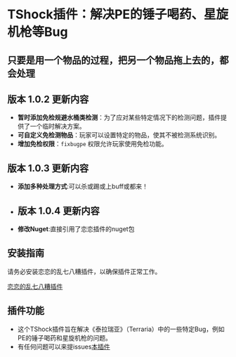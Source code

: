 # TShock插件：解决PE的锤子喝药、星旋机枪等Bug
## 只要是用一个物品的过程，把另一个物品拖上去的，都会处理
## 版本 1.0.2 更新内容

- **暂时添加免检规避水桶类检测**：为了应对某些特定情况下的检测问题，插件提供了一个临时解决方案。
- **可自定义免检测物品**：玩家可以设置特定的物品，使其不被检测系统识别。
- **增加免检权限**：`fixbugpe` 权限允许玩家使用免检功能。

## 版本 1.0.3 更新内容

- **添加多种处理方式**:可以杀或踢或上buff或都来！
- ## 版本 1.0.4 更新内容

- **修改Nuget**:直接引用了恋恋插件的nuget包
## 安装指南

请务必安装恋恋的乱七八糟插件，以确保插件正常工作。

[恋恋的乱七八糟插件](https://github.com/sgkoishi/yaaiomni/releases)

## 插件功能

- 这个TShock插件旨在解决《泰拉瑞亚》（Terraria）中的一些特定Bug，例如PE的锤子喝药和星旋机枪的问题。
- 有任何问题可以来提issues[本插件](https://github.com/THEXN/FixPEBug)
